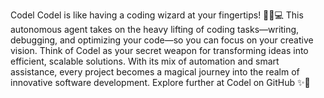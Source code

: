 Codel
Codel is like having a coding wizard at your fingertips! 🧙‍♂️💻
This autonomous agent takes on the heavy lifting of coding tasks—writing, debugging, and optimizing your code—so you can focus on your creative vision. Think of Codel as your secret weapon for transforming ideas into efficient, scalable solutions. With its mix of automation and smart assistance, every project becomes a magical journey into the realm of innovative software development.
Explore further at Codel on GitHub ✨🔮

